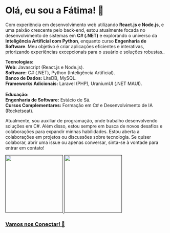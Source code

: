 # Olá, eu sou a Fátima! 👋 
Com experiência em desenvolvimento web utilizando **React.js e Node.js**, e uma paixão crescente pelo back-end, estou atualmente focada no desenvolvimento de sistemas em **C# (.NET)** e explorando o universo da **Inteligência Artificial com Python**, enquanto curso **Engenharia de Software**. Meu objetivo é criar aplicações eficientes e interativas, priorizando experiências excepcionais para o usuário e soluções robustas.. 

**Tecnologias:**<br>
**Web:** Javascript (React.js e Node.js). <br>
**Software:** C# (.NET), Python (Inteligência Artificial).<br>
**Banco de Dados:** LiteDB, MySQL.<br>
**Frameworks Adicionais:** Laravel (PHP), UraniumUI (.NET MAUI).<br>
<br>
**Educação:**<br>
**Engenharia de Software:** Estácio de Sá.<br>
**Cursos Complementares:** Formação em C# e Desenvolvimento de IA (Rocketseat).

Atualmente, sou auxiliar de programação, onde trabalho desenvolvendo soluções em C#. Além disso, estou sempre em busca de novos desafios e colaborações para expandir minhas habilidades.
Estou aberta a colaborações em projetos ou discussões sobre tecnologia. Se quiser colaborar, abrir uma issue ou apenas conversar, sinta-se à vontade para entrar em contato!

<div>
<a href="">
<img height="180em" src="https://github-readme-stats.vercel.app/api?username=fatimadachari&locale=pt-br&theme=radical">
<img height="180em" src="https://github-readme-stats.vercel.app/api/top-langs/?username=fatimadachari&layout=compact&locale=pt-br&theme=radical">
</div>
  
### Vamos nos Conectar! 👋 
